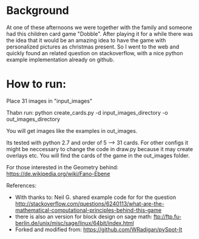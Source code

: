 
Background
==========

At one of these afternoons we were together with the family and someone had this children card game "Dobble".
After playing it for a while there was the idea that it would be an amazing idea to have the game with personalized pictures as christmas present.
So I went to the web and quickly found an related question on stackoverflow, with a nice python example implementation already on github.

How to run:
==========
Place 31 images in "input_images"


Thabn run:
    python create_cards.py -d input_images_directory -o out_images_directory

You will get images like the examples in out_images.


Its tested with python 2.7 and order of 5 --> 31 cards. For other configs it might be neccessary to change the code in draw.py because it may create overlays etc.
You will find the cards of the game in the out_images folder.

For those interested in the Geometry behind: https://de.wikipedia.org/wiki/Fano-Ebene

References:

*   With thanks to: Neil G. shared example code for for the question http://stackoverflow.com/questions/6240113/what-are-the-mathematical-computational-principles-behind-this-game
*   there is also an version for block design on sage math: ftp://ftp.fu-berlin.de/unix/misc/sage/linux/64bit/index.html
*   Forked and modified from: https://github.com/WRadigan/pySpot-It
